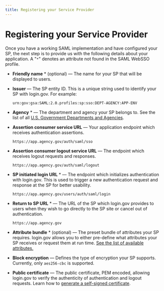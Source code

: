```yaml
---
title: Registering your Service Provider
---
```


# Registering your Service Provider

Once you have a working SAML implementation and have configured your SP, the next step is to provide us with the following details about your application. A "`*`" denotes an attribute not found in the SAML WebSSO profile.

- **Friendly name** * (optional) — The name for your SP that will be displayed to users.

- **Issuer** — The SP entity ID. This is a unique string used to identify your SP with login.gov. For example:

  ```
  urn:gov:gsa:SAML:2.0.profiles:sp:sso:DEPT-AGENCY:APP-ENV
  ```

- **Agency** * — The department and agency your SP belongs to. See the list of all [U.S. Government Departments and Agencies](https://www.usa.gov/federal-agencies).

- **Assertion consumer service URL** — Your application endpoint which receives authentication assertions.

  ```
  https://app.agency.gov/auth/saml/sso
  ```

- **Assertion consumer logout service URL** — The endpoint which receives logout requests and responses.

  ```
  https://app.agency.gov/auth/saml/logout
  ```

- **SP initiated login URL** * — The endpoint which initializes authentication with login.gov. This is used to trigger a new authentication request and response at the SP for better usability.

  ```
  https://app.agency.gov/users/auth/saml/login
  ```

- **Return to SP URL** * — The URL of the SP which login.gov provides to users when they wish to go directly to the SP site or cancel out of authentication.

  ```
  https://app.agency.gov
  ```

- **Attribute bundle** * (optional) — The preset bundle of attributes your SP requires. login.gov allows you to either pre-define what attributes your SP receives or request them at run time. [See the list of available attributes.]({{site.baseurl}}/attributes/)

- **Block encryption** — Defines the type of encryption your SP supports. Currently, only `aes256-cbc` is supported.

- **Public certificate** — The public certificate, PEM encoded, allowing login.gov to verify the authenticity of authentication and logout requests. Learn how to [generate a self-signed certificate]({{site.baseurl}}/certs/).
